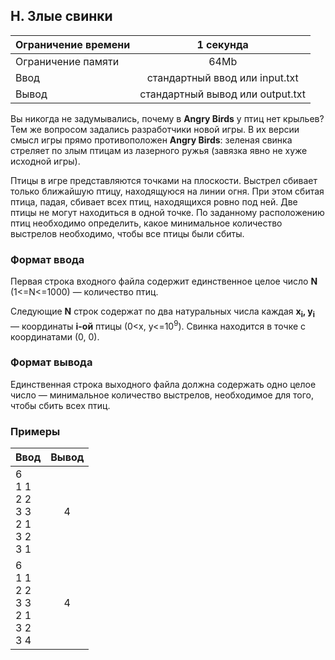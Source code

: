 ## H. Злые свинки

| Ограничение времени |            1 секунда             |
|---------------------|:--------------------------------:|
| Ограничение памяти  |               64Mb               |
| Ввод                |  стандартный ввод или input.txt  |
| Вывод               | стандартный вывод или output.txt |

Вы никогда не задумывались, почему в **Angry Birds** у птиц нет крыльев? Тем же вопросом задались разработчики новой
игры. В их версии смысл игры прямо противоположен **Angry Birds**: зеленая свинка стреляет по злым птицам из лазерного ружья (завязка явно не хуже исходной игры).

Птицы в игре представляются точками на плоскости. Выстрел сбивает только ближайшую птицу, находящуюся на линии огня. При
этом сбитая птица, падая, сбивает всех птиц, находящихся ровно под ней. Две птицы не могут находиться в одной точке. По
заданному расположению птиц необходимо определить, какое минимальное количество выстрелов необходимо, чтобы все птицы
были сбиты.

### Формат ввода

Первая строка входного файла содержит единственное целое число **N** (1<=N<=1000) — количество птиц.

Следующие **N** строк содержат по два натуральных числа каждая **x<sub>i</sub>, y<sub>i</sub>** — координаты **i-ой** птицы (0<x, y<=10<sup>9</sup>).
Свинка находится в точке с координатами (0, 0).

### Формат вывода

Единственная строка выходного файла должна содержать одно целое число — минимальное количество выстрелов, необходимое
для того, чтобы сбить всех птиц.

### Примеры

| Ввод                                        | Вывод |
|---------------------------------------------|:-----:|
| 6<br>1 1<br>2 2<br>3 3<br>2 1<br>3 2<br>3 1 |   4   |
| 6<br>1 1<br>2 2<br>3 3<br>2 1<br>3 2<br>3 4 |   4   |
